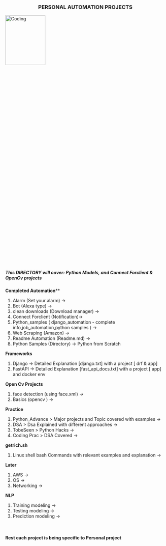 ### <h3 style="text-align:center;">PERSONAL AUTOMATION PROJECTS </h3> ### 

<img src="https://media4.giphy.com/media/qgQUggAC3Pfv687qPC/giphy.gif?cid=790b7611ae3790088bb82e121695a5d3ae201169a976c69a&rid=giphy.gif&ct=g" alt="Coding" style="width:50%; height:20% ">


##### This DIRECTORY will cover: Python Models, and Connect Forclient & OpenCv projects


**Completed Automation****<br />
1. Alarm (Set your alarm) -> <br />
2. Bot (Alexa type) -> <br />
3. clean downloads (Download manager) -> <br />
4. Connect Forclient (Notification)-> <br />
5. Python_samples ( django_automation - complete info,job_automation,python samples ) -> <br />
6. Web Scraping (Amazon) -> <br />
7. Readme Automation (Readme.md) -> <br />
8. Python Samples (Directory) -> Python from Scratch <br />



**Frameworks**<br />
1. Django   -> Detailed Explanation [django.txt] with a project [ drf & app] <br />
2. FastAPI  -> Detailed Explanation [fast_api_docs.txt] with a project [ app] and docker env <br />

**Open Cv Projects**<br />
1. face detection (using face.xml) -> <br />
2. Basics (opencv )  -> <br />



**Practice** <br />
1. Python_Advance > Major projects and Topic covered with examples  -> <br />
2. DSA            > Dsa Explained with different approaches        -> <br />
3. TobeSeen       > Python Hacks       -> <br />
4. Coding Prac    > DSA Covered       -> <br />


**getrich.sh** <br /> 
1. Linux shell bash Commands with relevant examples and explanation -> <br />


**Later** <br /> 
1. AWS  -> <br />
2. OS         -> <br />
3. Networking         -> <br />

**NLP**<br />
1. Training modeling -> <br />
2. Testing modeling -> <br />
3. Prediction modeling -> <br />

<br />

#### Rest each project is being specific to Personal project ####
